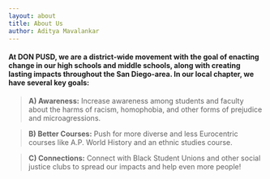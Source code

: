 ```yaml
---
layout: about
title: About Us
author: Aditya Mavalankar
---
```


<h4 class="section-title mb-5 mt-4">At DON PUSD, we are a district-wide movement with the goal of enacting change in our high schools and middle schools, along with creating lasting impacts throughout the San Diego-area. In our local chapter, we have several key goals:</h4>



 > **A) Awareness:** Increase awareness among students and faculty about the harms of racism, homophobia, and other forms of prejudice and microagressions.

 > **B) Better Courses:** Push for more diverse and less Eurocentric courses like A.P. World History and an ethnic studies course.
 
 > **C) Connections:** Connect with Black Student Unions and other social justice clubs to spread our impacts and help even more people!
